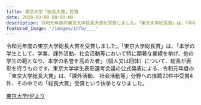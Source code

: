 ```yaml
---
title: 東京大学「総長大賞」受賞
date: 2020-03-08 00:00:00
description: 令和元年度の東京大学総長大賞を受賞しました。「東京大学総長賞」は、「本学の学生として、学業、課外活動、社会活動等において特に顕著な業績を挙げ、他の学生の範となり、本学の名誉を高めた者」（個人又は団体）について、総長が表彰を行うものです。
featured_image: '/images/info/＿＿'
---
```


令和元年度の東京大学総長大賞を受賞しました。「東京大学総長賞」は、「本学の学生として、学業、課外活動、社会活動等において特に顕著な業績を挙げ、他の学生の範となり、本学の名誉を高めた者」（個人又は団体）について、総長が表彰を行うものです。東京大学学生表彰選考会議の公式発表による、令和元年度の「東京大学総長大賞」は、「課外活動、 社会活動等」分野への推薦20件中受賞4件、その中での「総長大賞」受賞という快挙となりました。

 <a href="https://www.u-tokyo.ac.jp/ja/students/events/h12_03.html" class="button button--large">東京大学HPより</a>
